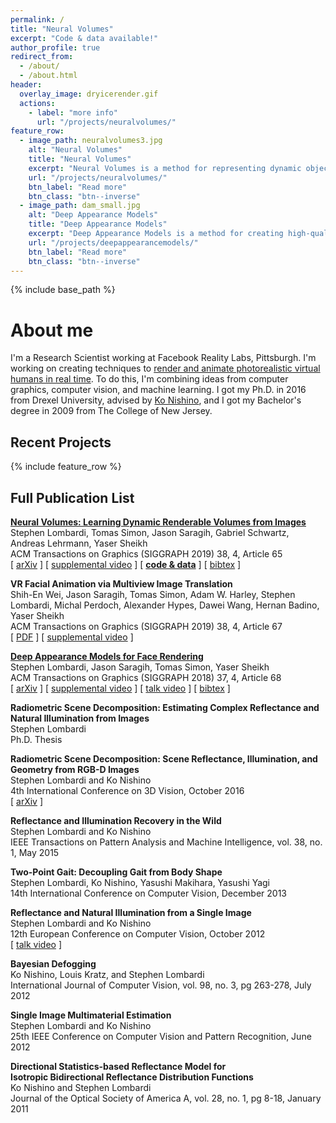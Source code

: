 ```yaml
---
permalink: /
title: "Neural Volumes"
excerpt: "Code & data available!"
author_profile: true
redirect_from: 
  - /about/
  - /about.html
header:
  overlay_image: dryicerender.gif
  actions:
    - label: "more info"
      url: "/projects/neuralvolumes/"
feature_row:
  - image_path: neuralvolumes3.jpg
    alt: "Neural Volumes"
    title: "Neural Volumes"
    excerpt: "Neural Volumes is a method for representing dynamic objects, supervised directly from 2D images from a multi-view capture stage."
    url: "/projects/neuralvolumes/"
    btn_label: "Read more"
    btn_class: "btn--inverse"
  - image_path: dam_small.jpg
    alt: "Deep Appearance Models"
    title: "Deep Appearance Models"
    excerpt: "Deep Appearance Models is a method for creating high-quality face models and driving them from a cameras mounted on a VR headset."
    url: "/projects/deepappearancemodels/"
    btn_label: "Read more"
    btn_class: "btn--inverse"
---
```


{% include base_path %}

# About me

I'm a Research Scientist working at Facebook Reality Labs, Pittsburgh. I'm working on creating techniques to [render and animate photorealistic virtual humans in real time](https://www.wired.com/story/facebook-oculus-codec-avatars-vr/). To do this, I'm combining ideas from computer graphics, computer vision, and machine learning. I got my Ph.D. in 2016 from Drexel University, advised by [Ko Nishino](https://vision.ist.i.kyoto-u.ac.jp/), and I got my Bachelor's degree in 2009 from The College of New Jersey.

## Recent Projects

{% include feature_row %}

## Full Publication List

[**Neural Volumes: Learning Dynamic Renderable Volumes from Images**](/projects/neuralvolumes/)  
Stephen Lombardi, Tomas Simon, Jason Saragih, Gabriel Schwartz, Andreas Lehrmann, Yaser Sheikh  
ACM Transactions on Graphics (SIGGRAPH 2019) 38, 4, Article 65  
[ [arXiv](https://arxiv.org/abs/1906.07751) ] [ [supplemental video](https://research.fb.com/publications/neural-volumes-learning-dynamic-renderable-volumes-from-images/) ] [ **[code & data](https://github.com/facebookresearch/neuralvolumes)** ] [ [bibtex](/projects/neuralvolumes/#bibtex) ]  

**VR Facial Animation via Multiview Image Translation**  
Shih-En Wei, Jason Saragih, Tomas Simon, Adam W. Harley, Stephen Lombardi, Michal Perdoch, Alexander Hypes, Dawei Wang, Hernan Badino, Yaser Sheikh  
ACM Transactions on Graphics (SIGGRAPH 2019) 38, 4, Article 67  
[ [PDF](https://research.fb.com/publications/vr-facial-animation-via-multiview-image-translation/) ] [ [supplemental video](https://research.fb.com/publications/vr-facial-animation-via-multiview-image-translation/) ]  

[**Deep Appearance Models for Face Rendering**](/projects/deepappearancemodels/)  
Stephen Lombardi, Jason Saragih, Tomas Simon, Yaser Sheikh  
ACM Transactions on Graphics (SIGGRAPH 2018) 37, 4, Article 68  
[ [arXiv](https://arxiv.org/abs/1808.00362) ] [ [supplemental video](https://research.fb.com/publications/deep-appearance-models-for-face-rendering/) ] [ [talk video](https://www.youtube.com/watch?v=3IZ2KGH1lR0) ] [ [bibtex](/projects/deepappearancemodels/#bibtex) ]  

**Radiometric Scene Decomposition: Estimating Complex Reflectance and Natural Illumination from Images**  
Stephen Lombardi  
Ph.D. Thesis  

**Radiometric Scene Decomposition: Scene Reflectance, Illumination, and Geometry from RGB-D Images**  
Stephen Lombardi and Ko Nishino  
4th International Conference on 3D Vision, October 2016  
[ [arXiv](https://arxiv.org/abs/1604.01354) ]  

**Reflectance and Illumination Recovery in the Wild**  
Stephen Lombardi and Ko Nishino  
IEEE Transactions on Pattern Analysis and Machine Intelligence, vol. 38, no. 1, May 2015  

**Two-Point Gait: Decoupling Gait from Body Shape**  
Stephen Lombardi, Ko Nishino, Yasushi Makihara, Yasushi Yagi  
14th International Conference on Computer Vision, December 2013  

**Reflectance and Natural Illumination from a Single Image**  
Stephen Lombardi and Ko Nishino  
12th European Conference on Computer Vision, October 2012  
[ [talk video](http://videolectures.net/eccv2012_lombardi_image/) ]  

**Bayesian Defogging**  
Ko Nishino, Louis Kratz, and Stephen Lombardi  
International Journal of Computer Vision, vol. 98, no. 3, pg 263-278, July 2012  

**Single Image Multimaterial Estimation**  
Stephen Lombardi and Ko Nishino  
25th IEEE Conference on Computer Vision and Pattern Recognition, June 2012  

**Directional Statistics-based Reflectance Model for  
Isotropic Bidirectional Reflectance Distribution Functions**  
Ko Nishino and Stephen Lombardi  
Journal of the Optical Society of America A, vol. 28, no. 1, pg 8-18, January 2011  
